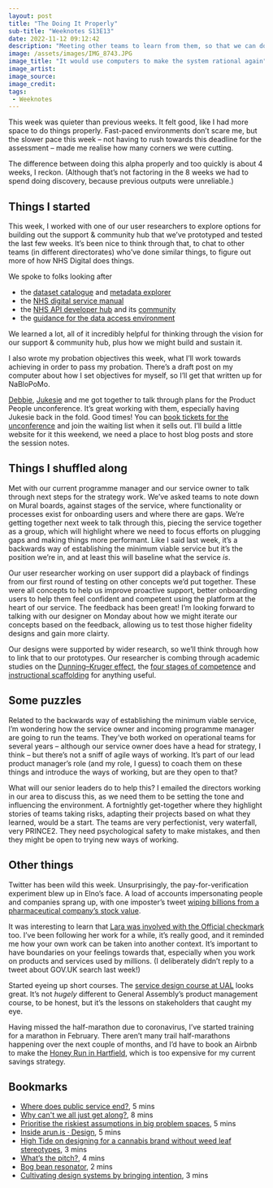 ```yaml
---
layout: post
title: "The Doing It Properly"
sub-title: "Weeknotes S13E13"
date: 2022-11-12 09:12:42
description: "Meeting other teams to learn from them, so that we can do a proper job on making our alpha a viable beta."
image: /assets/images/IMG_8743.JPG
image_title: "It would use computers to make the system rational again"
image_artist: 
image_source:
image_credit: 
tags:
 - Weeknotes
---
```


This week was quieter than previous weeks. It felt good, like I had more space to do things properly. Fast-paced environments don’t scare me, but the slower pace this week – not having to rush towards this deadline for the assessment – made me realise how many corners we were cutting. 

The difference between doing this alpha properly and too quickly is about 4 weeks, I reckon. (Although that’s not factoring in the 8 weeks we had to spend doing discovery, because previous outputs were unreliable.)

## Things I started

This week, I worked with one of our user researchers to explore options for building out the support & community hub that we’ve prototyped and tested the last few weeks. It’s been nice to think through that, to chat to other teams (in different directorates) who’ve done similar things, to figure out more of how NHS Digital does things. 

We spoke to folks looking after
- the [dataset catalogue](https://digital.nhs.uk/services/data-access-request-service-dars/dars-products-and-services/data-set-catalogue) and [metadata explorer](https://digital.nhs.uk/services/data-access-request-service-dars/dars-products-and-services/metadata-dashboard)
- the [NHS digital service manual](https://service-manual.nhs.uk)
- the [NHS API developer hub](https://digital.nhs.uk/developer) and its [community](https://developer.community.nhs.uk)
- the [guidance for the data access environment](https://digital.nhs.uk/services/data-access-environment-dae/user-guides)

We learned a lot, all of it incredibly helpful for thinking through the vision for our support & community hub, plus how we might build and sustain it.

I also wrote my probation objectives this week, what I’ll work towards achieving in order to pass my probation. There’s a draft post on my computer about how I set objectives for myself, so I’ll get that written up for NaBloPoMo.

[Debbie](https://twitter.com/DebBlanch44), [Jukesie](https://twitter.com/jukesie) and me got together to talk through plans for the Product People unconference. It’s great working with them, especially having Jukesie back in the fold. Good times! You can [book tickets for the unconference](https://www.eventbrite.co.uk/e/product-people-unconference-2023-tickets-466196996767) and join the waiting list when it sells out. I’ll build a little website for it this weekend, we need a place to host blog posts and store the session notes.
  
## Things I shuffled along

Met with our current programme manager and our service owner to talk through next steps for the strategy work. We’ve asked teams to note down on Mural boards, against stages of the service, where functionality or processes exist for onboarding users and where there are gaps. We’re getting together next week to talk through this, piecing the service together as a group, which will highlight where we need to focus efforts on plugging gaps and making things more performant. Like I said last week, it’s a backwards way of establishing the minimum viable service but it’s the position we’re in, and at least this will baseline what the service _is_. 

Our user researcher working on user support did a playback of findings from our first round of testing on other concepts we’d put together. These were all concepts to help us improve proactive support, better onboarding users to help them feel confident and competent using the platform at the heart of our service. The feedback has been great! I’m looking forward to talking with our designer on Monday about how we might iterate our concepts based on the feedback, allowing us to test those higher fidelity designs and gain more clairty.

Our designs were supported by wider research, so we’ll think through how to link that to our prototypes. Our researcher is combing through academic studies on the [Dunning–Kruger effect](https://en.wikipedia.org/wiki/Dunning–Kruger_effect), the [four stages of competence](https://en.wikipedia.org/wiki/Four_stages_of_competence) and [instructional scaffolding](https://en.wikipedia.org/wiki/Instructional_scaffolding) for anything useful. 

## Some puzzles

Related to the backwards way of establishing the minimum viable service, I’m wondering how the service owner and incoming programme manager are going to run the teams. They’ve both worked on operational teams for several years – although our service owner does have a head for strategy, I think – but there’s not a sniff of agile ways of working. It’s part of our lead product manager’s role (and my role, I guess) to coach them on these things and introduce the ways of working, but are they open to that?

What will our senior leaders do to help this? I emailed the directors working in our area to discuss this, as we need them to be setting the tone and influencing the environment. A fortnightly get-together where they highlight stories of teams taking risks, adapting their projects based on what they learned, would be a start. The teams are very perfectionist, very waterfall, very PRINCE2. They need psychological safety to make mistakes, and then they might be open to trying new ways of working.

## Other things

Twitter has been wild this week. Unsurprisingly, the pay-for-verification experiment blew up in Elno’s face. A load of accounts impersonating people and companies sprang up, with one imposter’s tweet [wiping billions from a pharmaceutical company’s stock value](https://twitter.com/rafaelshimunov/status/1591133819918114816). 

It was interesting to learn that [Lara was involved with the Official checkmark](https://twitter.com/laraisuncool/status/1590372018062766081) too. I’ve been following her work for a while, it’s really good, and it reminded me how your own work can be taken into another context. It’s important to have boundaries on your feelings towards that, especially when you work on products and services used by millions. (I deliberately didn’t reply to a tweet about GOV.UK search last week!)

Started eyeing up short courses. The [service design course at UAL](https://www.arts.ac.uk/subjects/business-and-management-and-science/short-courses/service-design-and-design-thinking/service-design-and-innovation-intensive-short-course-lcc) looks great. It’s not _hugely_ different to General Assembly’s product management course, to be honest, but it’s the lessons on stakeholders that caught my eye.

Having missed the half-marathon due to coronavirus, I’ve started training for a marathon in February. There aren’t many trail half-marathons happening over the next couple of months, and I’d have to book an Airbnb to make the [Honey Run in Hartfield](https://findarace.com/events/the-hartfield-honey-run), which is too expensive for my current savings strategy.

## Bookmarks

- [Where does public service end?](https://drblangry.notion.site/1a2791b46b43488b96d4b4bc27645818), 5 mins
- [Why can't we all just get along?](https://emilywebber.co.uk/why-cant-we-all-just-get-along/), 8 mins
- [Prioritise the riskiest assumptions in big problem spaces](https://services.blog.gov.uk/2022/11/03/prioritise-the-riskiest-assumptions-in-big-problem-spaces/), 5 mins
- [Inside arun.is · Design](https://www.arun.is/blog/arun-is-design/), 5 mins
- [High Tide on designing for a cannabis brand without weed leaf stereotypes](https://www.itsnicethat.com/news/high-tide-bloom-graphic-design-011122), 3 mins
- [What’s the pitch?](https://digitalbydefault.com/2022/11/06/whats-the-pitch/), 4 mins
- [Bog bean resonator](https://russelldavies.typepad.com/planning/2022/11/bog-bean-resonator.html), 2 mins
- [Cultivating design systems by bringing intention](https://amyhupe.co.uk/articles/Bringing-intention-to-design-systems/), 3 mins